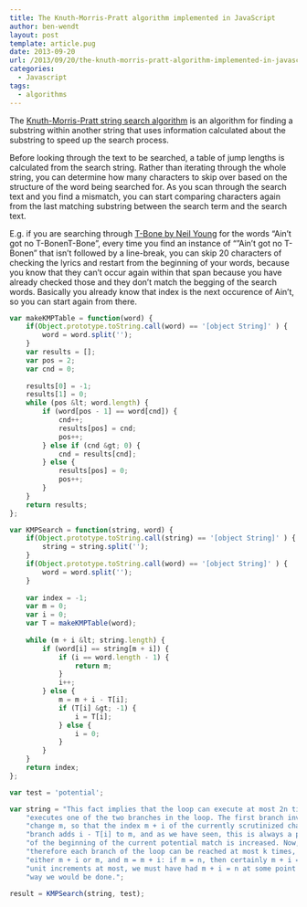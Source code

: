 ```yaml
---
title: The Knuth-Morris-Pratt algorithm implemented in JavaScript
author: ben-wendt
layout: post
template: article.pug
date: 2013-09-20
url: /2013/09/20/the-knuth-morris-pratt-algorithm-implemented-in-javascript/
categories:
  - Javascript
tags:
  - algorithms
---
```

The [Knuth-Morris-Pratt string search algorithm][1] is an algorithm for finding a substring within another string that uses information calculated about the substring to speed up the search process.

<span class="more"></span>

Before looking through the text to be searched, a table of jump lengths is calculated from the search string. Rather than iterating through the whole string, you can determine how many characters to skip over based on the structure of the word being searched for. As you scan through the search text and you find a mismatch, you can start comparing characters again from the last matching substring between the search term and the search text. 

E.g. if you are searching through [T-Bone by Neil Young][2] for the words &#8220;Ain&#8217;t got no T-BonenT-Bone&#8221;, every time you find an instance of &#8220;&#8221;Ain&#8217;t got no T-Bonen&#8221; that isn&#8217;t followed by a line-break, you can skip 20 characters of checking the lyrics and restart from the beginning of your words, because you know that they can&#8217;t occur again within that span because you have already checked those and they don&#8217;t match the begging of the search words. Basically you already know that index is the next occurence of Ain&#8217;t, so you can start again from there.

```javascript
var makeKMPTable = function(word) {
	if(Object.prototype.toString.call(word) == '[object String]' ) {
		word = word.split('');
	}
	var results = [];
	var pos = 2;
	var cnd = 0;
		
	results[0] = -1;
	results[1] = 0;
	while (pos &lt; word.length) {
		if (word[pos - 1] == word[cnd]) {
			cnd++;
			results[pos] = cnd;
			pos++;
		} else if (cnd &gt; 0) {
			cnd = results[cnd];
		} else {
			results[pos] = 0;
			pos++;
		}
	}
	return results;
};

var KMPSearch = function(string, word) {
	if(Object.prototype.toString.call(string) == '[object String]' ) {
		string = string.split('');
	}
	if(Object.prototype.toString.call(word) == '[object String]' ) {
		word = word.split('');
	}
		
	var index = -1;
	var m = 0;
	var i = 0;
	var T = makeKMPTable(word);
		
	while (m + i &lt; string.length) {
		if (word[i] == string[m + i]) {
			if (i == word.length - 1) {
				return m;
			}
			i++;
		} else {
			m = m + i - T[i];
			if (T[i] &gt; -1) {
				i = T[i];
			} else {
				i = 0;
			}
		}
	}
	return index;
};

var test = 'potential';

var string = "This fact implies that the loop can execute at most 2n times. For, in each iteration, it " +
	"executes one of the two branches in the loop. The first branch invariably increases i and does not " +
	"change m, so that the index m + i of the currently scrutinized character of S is increased. The second " +
	"branch adds i - T[i] to m, and as we have seen, this is always a positive number. Thus the location m " +
	"of the beginning of the current potential match is increased. Now, the loop ends if m + i = n; " +
	"therefore each branch of the loop can be reached at most k times, since they respectively increase " +
	"either m + i or m, and m = m + i: if m = n, then certainly m + i = n, so that since it increases by " +
	"unit increments at most, we must have had m + i = n at some point in the past, and therefore either " +
	"way we would be done.";

result = KMPSearch(string, test);
```

 [1]: http://en.wikipedia.org/wiki/Knuth%E2%80%93Morris%E2%80%93Pratt_algorithm
 [2]: http://www.lyricsfreak.com/n/neil+young/t+bone_20536423.html
